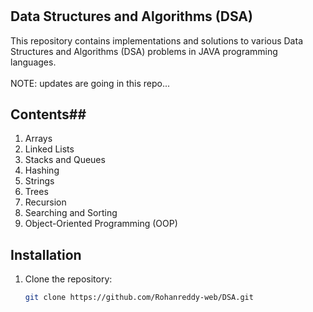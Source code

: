 # <h2>Data Structures and Algorithms (DSA)</h2>

This repository contains implementations and solutions to various Data Structures and Algorithms (DSA) problems in JAVA programming languages.
<br><br>
NOTE: updates are going in this repo...

## Contents##

1. Arrays
2. Linked Lists
3. Stacks and Queues
4. Hashing
5. Strings
6. Trees
7. Recursion
8. Searching and Sorting
9. Object-Oriented Programming (OOP)

## Installation

1. Clone the repository:
   ```bash
   git clone https://github.com/Rohanreddy-web/DSA.git
